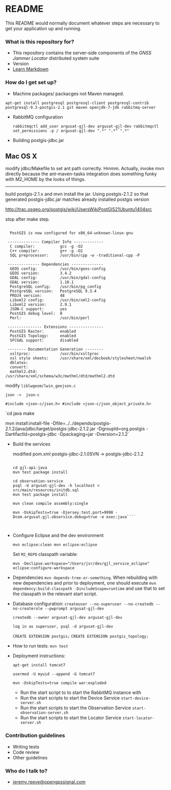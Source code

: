 # README #

This README would normally document whatever steps are necessary to get your application up and running.

### What is this repository for? ###

* This repository contains the server-side components of the _GNSS Jammer Locator_ distributed system suite
* Version
* [Learn Markdown](https://bitbucket.org/tutorials/markdowndemo)

### How do I get set up? ###

* Machine packages/ packacges not Maven managed.

 `apt-get install postgresql postgresql-client postgresql-contrib postgresql-9.3-postgis-2.1 git maven openjdk-7-jdk rabbitmq-server`

* RabbitMQ configuration

  `rabbitmqctl add_user argusat-gjl-dev argusat-gjl-dev
  rabbitmqctl set_permissions -p / argusat-gjl-dev ".*" ".*" ".*"`


* Building postgis-jdbc.jar


Mac OS X 
--------

modify jdbc/Makefile to set ant path correctly.  Hmmm.  Actually, invoke mvn directly because the ant-maven-tasks integration does something funky with M2_HOME by the looks of things.

--------

build postgis-2.1.x and mvn install the jar.  Using postgis-2.1.2 so that generated postgis-jdbc.jar matches already installed postgis version

http://trac.osgeo.org/postgis/wiki/UsersWikiPostGIS21Ubuntu1404src

stop after make step.

````

  PostGIS is now configured for x86_64-unknown-linux-gnu

 -------------- Compiler Info ------------- 
  C compiler:           gcc -g -O2
  C++ compiler:         g++ -g -O2
  SQL preprocessor:     /usr/bin/cpp -w -traditional-cpp -P

 -------------- Dependencies -------------- 
  GEOS config:          /usr/bin/geos-config
  GEOS version:         3.4.2
  GDAL config:          /usr/bin/gdal-config
  GDAL version:         1.10.1
  PostgreSQL config:    /usr/bin/pg_config
  PostgreSQL version:   PostgreSQL 9.3.4
  PROJ4 version:        48
  Libxml2 config:       /usr/bin/xml2-config
  Libxml2 version:      2.9.1
  JSON-C support:       yes
  PostGIS debug level:  0
  Perl:                 /usr/bin/perl

 --------------- Extensions --------------- 
  PostGIS Raster:       enabled
  PostGIS Topology:     enabled
  SFCGAL support:       disabled

 -------- Documentation Generation -------- 
  xsltproc:             /usr/bin/xsltproc
  xsl style sheets:     /usr/share/xml/docbook/stylesheet/nwalsh
  dblatex:              
  convert:              
  mathml2.dtd:          /usr/share/xml/schema/w3c/mathml/dtd/mathml2.dtd

````

  modify `liblwgeom/lwin_geojson.c`

  `json ->  json-c`

  `#include <json-c/json.h>
  #include <json-c/json_object_private.h>`

  `cd java
  make

  mvn install:install-file -Dfile=../../depends/postgis-2.1.2/java/jdbc/target/postgis-jdbc-2.1.2.jar -DgroupId=org.postgis -DartifactId=postgis-jdbc -Dpackaging=jar -Dversion=2.1.2`



* Build the services


  modified pom.xml postgis-jdbc-2.1.0SVN -> postgis-jdbc-2.1.2

  ````apt-get install protobuf-compiler

  cd gjl-api-java
  mvn test package install

  cd observation-service
  psql -U argusat-gjl-dev -h localhost < src/main/resources/initdb.sql
  mvn test package install

  mvn clean compile assembly:single

  mvn -DskipTests=true -Djersey.test.port=9998 -Dcom.argusat.gjl.observice.debug=true -e exec:java````



* Configure Eclipse and the dev environment

  `mvn eclipse:clean
  mvn eclipse:eclipse`

  Set `M2_REPO` classpath variable:

  `mvn -Declipse.workspace="/Users/jsr/dev/gjl_service_eclipse" eclipse:configure-workspace`


* Dependencies `mvn depends-tree-or-something`.  When rebuilding with new dependencies and prior to deployment, one should execute `mvn dependency:build-classpath -DincludeScope=runtime` and use that to set the classpath in the relevant start script.
* Database configuration:
  `createuser --no-superuser --no-createdb --no-createrole --pwprompt argusat-gjl-dev`

  `createdb --owner argusat-gjl-dev argusat-gjl-dev`


  `log in as superuser, psql -d argusat-gjl-dev`


  `CREATE EXTENSION postgis;`
  `CREATE EXTENSION postgis_topology;`


* How to run tests:  `mvn test` 
* Deployment instructions:

  `apt-get install tomcat7`

  `usermod -U myuid --append -G tomcat7`

  `mvn -DskipTests=true compile war:exploded`

  * Run the start script to to start the RabbitMQ instance with 
  * Run the start scripts to start the Device Service `start-device-server.sh`
  * Run the start scripts to start the Observation Service `start-observation-server.sh`
  * Run the start scripts to start the Locator Service `start-locator-server.sh`



### Contribution guidelines ###

* Writing tests
* Code review
* Other guidelines

### Who do I talk to? ###

* jeremy.reeve@opengpssignal.com